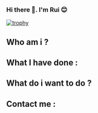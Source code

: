 ### Hi there 👋. I'm Rui 😊

[![trophy](https://github-profile-trophy.vercel.app/?username=haeymoss)](https://github.com/ryo-ma/github-profile-trophy)


## Who am i ?

## What I have done :

## What do i want to do ?


## Contact me :



<!--
**Haeymoss/Haeymoss** is a ✨ _special_ ✨ repository because its `README.md` (this file) appears on your GitHub profile.

Here are some ideas to get you started:

- 🔭 I’m currently working on ...
- 🌱 I’m currently learning ...
- 👯 I’m looking to collaborate on ...
- 🤔 I’m looking for help with ...
- 💬 Ask me about ...
- 📫 How to reach me: ...
- 😄 Pronouns: ...
- ⚡ Fun fact: ...
-->
